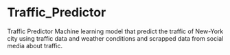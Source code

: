 # Traffic_Predictor
Traffic Predictor Machine learning model that predict the traffic of New-York city using traffic data and weather conditions and scrapped data from social media about traffic.   
